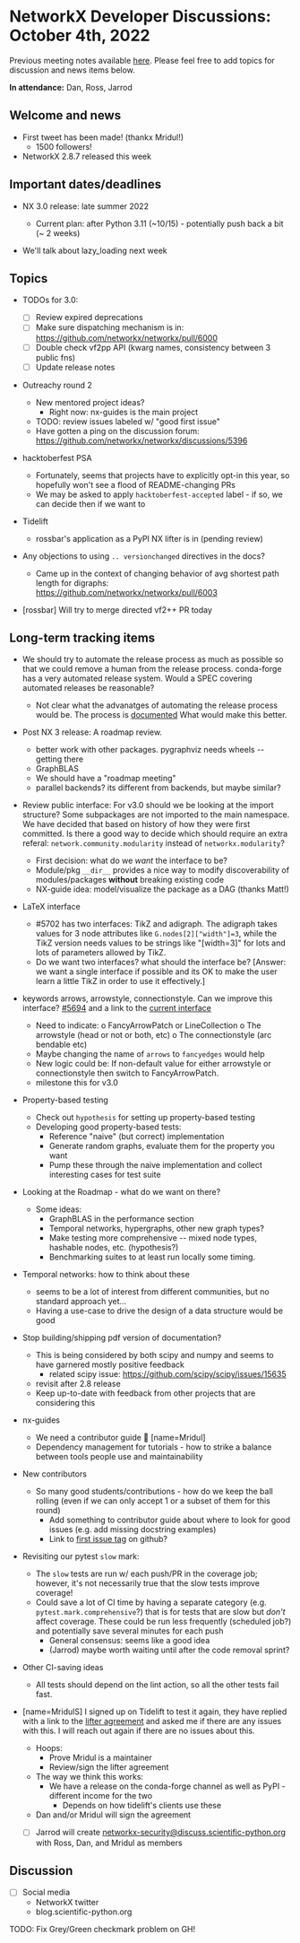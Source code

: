 # NetworkX Developer Discussions: October 4th, 2022

Previous meeting notes available [here](https://github.com/networkx/archive/tree/main/meetings). Please feel free to add topics for discussion and news items below.

**In attendance:** Dan, Ross, Jarrod

## Welcome and news

- First tweet has been made! (thankx Mridul!)
  * 1500 followers!
- NetworkX 2.8.7 released this week

## Important dates/deadlines

- NX 3.0 release: late summer 2022
  * Current plan: after Python 3.11 (~10/15) - potentially push back a bit (~ 2 weeks)

- We'll talk about lazy_loading next week
  
## Topics

- TODOs for 3.0:
  - [ ] Review expired deprecations
  - [ ] Make sure dispatching mechanism is in: https://github.com/networkx/networkx/pull/6000
  - [ ] Double check vf2pp API (kwarg names, consistency between 3 public fns)
  - [ ] Update release notes
 
- Outreachy round 2
  * New mentored project ideas?
    - Right now: nx-guides is the main project
  * TODO: review issues labeled w/ "good first issue"
  * Have gotten a ping on the discussion forum: https://github.com/networkx/networkx/discussions/5396
  
- hacktoberfest PSA
  * Fortunately, seems that projects have to explicitly opt-in this year, so
    hopefully won't see a flood of README-changing PRs
  * We may be asked to apply `hacktoberfest-accepted` label - if so, we can decide then if we want to

- Tidelift
  * rossbar's application as a PyPI NX lifter is in (pending review)
  
- Any objections to using `.. versionchanged` directives in the docs?
  * Came up in the context of changing behavior of avg shortest path length for digraphs: https://github.com/networkx/networkx/pull/6003

- [rossbar] Will try to merge directed vf2++ PR today

## Long-term tracking items

- We should try to automate the release process as much as possible so that we could remove a human from the release process. conda-forge has a very automated release system. Would a SPEC covering automated releases be reasonable?
    - Not clear what the advanatges of automating the release process would be. The process is [documented](https://github.com/networkx/networkx/blob/main/doc/developer/release.rst) What would make this better.

- Post NX 3 release: A roadmap review.
  - better work with other packages. pygraphviz needs wheels -- getting there
  - GraphBLAS
  - We should have a "roadmap meeting" 
  - parallel backends? its different from backends, but maybe similar?
  
- Review public interface: For v3.0 should we be looking at the import structure?  Some subpackages are not imported to the main namespace. We have decided that based on history of how they were first committed. Is there a good way to decide which should require an extra referal: `network.community.modularity` instead of `networkx.modularity`?
  - First decision: what do we *want* the interface to be?
  - Module/pkg `__dir__` provides a nice way to modify discoverability of modules/packages **without** breaking existing code
  - NX-guide idea: model/visualize the package as a DAG (thanks Matt!)

- LaTeX interface
   - #5702 has two interfaces: TikZ and adigraph. The adigraph takes values for 3 node attributes like `G.nodes[2]["width"]=3`, while the TikZ version needs values to be strings like "[width=3]" for lots and lots of parameters allowed by TikZ.
   - Do we want two interfaces? what should the interface be? [Answer: we want a single interface if possible and its OK to make the user learn a little TikZ in order to use it effectively.]

- keywords arrows, arrowstyle, connectionstyle. Can we improve this interface? [#5694](https://github.com/networkx/networkx/pull/5694) and a link to the [current interface](https://github.com/networkx/networkx/blob/2c904d18dc79df3acd64495ef64c6ff4674992a0/networkx/drawing/nx_pylab.py#L537)
    - Need to indicate:
      o FancyArrowPatch or LineCollection
      o The arrowstyle (head or not or both, etc)
      o The connectionstyle (arc bendable etc)
    - Maybe changing the name of `arrows` to `fancyedges` would help
    - New logic could be:  If non-default value for either arrowstyle or connectionstyle then switch to FancyArrowPatch.
    - milestone this for v3.0

- Property-based testing
  * Check out `hypothesis` for setting up property-based testing
  * Developing good property-based tests:
    - Reference "naive" (but correct) implementation
    - Generate random graphs, evaluate them for the property you want
    - Pump these through the naive implementation and collect interesting cases for test suite

- Looking at the Roadmap - what do we want on there?
  * Some ideas:
    - GraphBLAS in the performance section
    - Temporal networks, hypergraphs, other new graph types?
    - Make testing more comprehensive -- mixed node types, hashable nodes, etc. (hypothesis?)
    - Benchmarking suites to at least run locally some timing.

- Temporal networks: how to think about these
  * seems to be a lot of interest from different communities, but no standard approach yet...
  * Having a use-case to drive the design of a data structure would be good
  
- Stop building/shipping pdf version of documentation?
  * This is being considered by both scipy and numpy and seems to have garnered mostly positive feedback
    - related scipy issue: https://github.com/scipy/scipy/issues/15635
  * revisit after 2.8 release
  * Keep up-to-date with feedback from other projects that are considering this

- nx-guides
  * We need a contributor guide :book: [name=Mridul]
  * Dependency management for tutorials - how to strike a balance between tools people use and maintainability

- New contributors
  * So many good students/contributions - how do we keep the ball rolling (even if we can only accept 1 or a subset of them for this round)
    - Add something to contributor guide about where to look for good issues (e.g. add missing docstring examples)
    - Link to [first issue tag](https://github.com/networkx/networkx/labels/Good%20First%20Issue) on github?
    
- Revisiting our pytest `slow` mark:
  * The `slow` tests are run w/ each push/PR in the coverage job; however, it's not necessarily true that the slow tests improve coverage!
  * Could save a lot of CI time by having a separate category (e.g. `pytest.mark.comprehensive`?) that is for tests that are slow but *don't* affect coverage. These could be run less frequently (scheduled job?) and potentially save several minutes for each push
    - General consensus: seems like a good idea
    - (Jarrod) maybe worth waiting until after the code removal sprint?

- Other CI-saving ideas
    - All tests should depend on the lint action, so all the other tests fail fast.

- [name=MridulS] I signed up on Tidelift to test it again, they have replied with a link to the [lifter agreement](https://support.tidelift.com/hc/en-us/articles/4406309657876-Lifter-agreement) and asked me if there are any issues with this. I will reach out again if there are no issues about this.
  * Hoops:
    * Prove Mridul is a maintainer
    * Review/sign the lifter agreement
  * The way we think this works:
    - We have a release on the conda-forge channel as well as PyPI - different income for the two
      * Depends on how tidelift's clients use these
  * Dan and/or Mridul will sign the agreement
  * [ ] Jarrod will create networkx-security@discuss.scientific-python.org with Ross, Dan, and Mridul as members


## Discussion

- [ ] Social media
    * NetworkX twitter
    * blog.scientific-python.org

TODO: Fix Grey/Green checkmark problem on GH!
